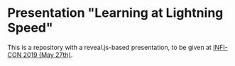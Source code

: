 # Presentation "Learning at Lightning Speed"

This is a repository with a reveal.js-based presentation, to be given at [INFI-CON 2019 (May 27th)](https://con.infi.nl).
